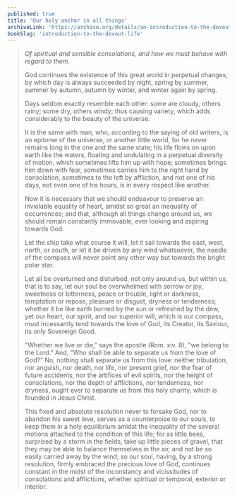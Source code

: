 ```yaml
---
published: true
title: 'Our holy anchor in all things'
archiveLink: 'https://archive.org/details/an-introduction-to-the-devout-life/page/243?view=theater'
bookSlug: 'introduction-to-the-devout-life'
---
```


> *Of spiritual and sensible consolations, and how we must behave with regard to them.*
>
> God continues the existence of this great world in perpetual changes, by which day is always succeeded by night, spring by summer, summer by autumn, autumn by winter, and winter again by spring.
>
> Days seldom exactly resemble each other: some are cloudy, others rainy; some dry, others windy; thus causing variety, which adds considerably to the beauty of the universe.
>
> It is the same with man, who, according to the saying of old writers, is an epitome of the universe, or another little world, for he never remains long in the one and the same state; his life flows on upon earth like the waters, floating and undulating in a perpetual diversity of motion, which sometimes lifts him up with hope; sometimes brings him down with fear, sometimes carries him to the right hand by consolation, sometimes to the left by affliction, and not one of his days, not even one of his hours, is in every respect like another.
>
> Now it is necessary that we should endeavour to preserve an inviolable equality of heart, amidst so great an inequality of occurrences; and that, although all things change around us, we should remain constantly immovable, ever looking and aspiring towards God.
>
> Let the ship take what course it will, let it sail towards the east, west, north, or south, or let it be driven by any wind whatsoever, the needle of the compass will never point any other way but towards the bright polar star.
>
> Let all be overturned and disturbed, not only around us, but within us, that is to say, let our soul be overwhelmed with sorrow or joy, sweetness or bitterness, peace or trouble, light or darkness, temptation or repose, pleasure or disgust, dryness or tenderness; whether it be like earth burned by the sun or refreshed by the dew, yet our heart, our spirit, and our superior will, which is our compass, must incessantly tend towards the love of God, its Creator, its Saviour, its only Sovereign Good.
>
> "Whether we live or die," says the apostle (Rom. xiv. 8), "we belong to the Lord." And, "Who shall be able to separate us from the love of God?" No, nothing shall separate us from this love: neither tribulation, nor anguish, nor death, nor life, nor present grief, nor the fear of future accidents, nor the artifices of evil spirits, nor the height of consolations, nor the depth of afflictions, nor tenderness, nor dryness, ought ever to separate us from this holy charity, which is founded in Jesus Christ.
>
> This fixed and absolute resolution never to forsake God, nor to abandon his sweet love, serves as a counterpoise to our souls, to keep them in a holy equilibrium amidst the inequality of the several motions attached to the condition of this life; for as little bees, surprised by a storm in the fields, take up little pieces of gravel, that they may be able to balance themselves in the air, and not be so easily carried away by the wind; so our soul, having, by a strong resolution, firmly embraced the precious love of God, continues constant in the midst of the inconstancy and vicissitudes of consolations and afflictions, whether spiritual or temporal, exterior or interior.
